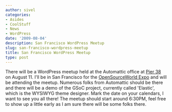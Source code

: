 ```yaml
---
author: sivel
categories:
- Asides
- CoolStuff
- News
- WordPress
date: '2009-08-04'
description: San Francisco WordPress Meetup
slug: san-francisco-wordpress-meetup
title: San Francisco WordPress Meetup
type: post
---
```


There will be a WordPress meetup held at the Automattic office at [Pier 38][1] on August 11. I'll be in San Francisco for the [OpenSourceWorld Expo][2] and will be attending the meetup. Numerous folks from Automattic should be there and there will be a demo of the GSoC project, currently called 'Elastic', which is the WYSIWYG theme designer. Mark the date on your calendars, I want to see you all there! The meetup should start around 6:30PM, feel free to show up a little early as I am sure there will be some folks there.

 [1]: http://pier38.com/
 [2]: http://www.linuxworldexpo.com/
